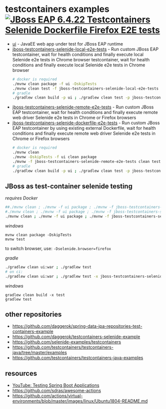 # testcontainers examples [![JBoss EAP 6.4.22 Testcontainers Selenide Dockerfile Firefox E2E tests](https://github.com/daggerok/testcontainers-examples/workflows/JBoss%20EAP%206.4.22%20Testcontainers%20Selenide%20Dockerfile%20Firefox%20E2E%20tests/badge.svg)](https://github.com/daggerok/testcontainers-examples/actions)

* [ui](ui) - JavaEE web app under test for JBoss EAP runtime
* [jboss-testcontainers-selenide-local-e2e-tests](jboss-testcontainers-selenide-local-e2e-tests) - Run custom JBoss EAP testcontainer, wait for health conditions and finally execute local Selenide e2e tests in Chrome browser
  testcontainer, wait for health conditions and finally execute local Selenide e2e tests in Chrome browser
  ```bash
  # docker is required
  ./mvnw clean package -f ui -DskipTests
  ./mvnw clean test -f jboss-testcontainers-selenide-local-e2e-tests
  # gradle
  ./gradlew clean build -p ui ; ./gradlew clean test -p jboss-testcontainers-selenide-local-e2e-tests
  ```
* [jboss-testcontainers-selenide-remote-e2e-tests](jboss-testcontainers-selenide-remote-e2e-tests) - Run custom JBoss
  EAP testcontainer, wait for health conditions and finally execute remote web driver Selenide e2e tests in Chrome or
  Firefox browsers
* [jboss-testcontainers-selenide-dockerfile-e2e-tests](jboss-testcontainers-selenide-dockerfile-e2e-tests) - Run custom
  JBoss EAP testcontainer by using existing external Dockerfile, wait for health conditions and finally execute remote
  web driver Selenide e2e tests in Chrome or Firefox browsers
  ```bash
  # docker is required
  ./mvnw clean
  ./mvnw -DskipTests -f ui clean package
  ./mvnw -f jboss-testcontainers-selenide-remote-e2e-tests clean test
  # gradle
  ./gradlew clean build -p ui ; ./gradlew clean test -p jboss-testcontainers-selenide-dockerfile-e2e-tests
  ```

## JBoss as test-container selenide testing

_requires Docker_

```bash
##./mvnw clean ; ./mvnw -f ui package ; ./mvnw -f jboss-testcontainers-selenide-local-e2e-tests clean test
#./mvnw clean ; ./mvnw -f ui package ; ./mvnw -f jboss-testcontainers-selenide-remote-e2e-tests clean test
./mvnw clean ; ./mvnw -f ui package ; ./mvnw -f jboss-testcontainers-selenide-dockerfile-e2e-tests clean test
```

_windows_

```batch
mvnw clean package -DskipTests
mvnw test
```

to switch browser, use: `-Dselenide.browser=firefox`

_gradle_

```bash
./gradlew clean ui:war ; ./gradlew test
# on ci:
./gradlew clean ui:war ; ./gradlew test -x jboss-testcontainers-selenide-local-e2e-tests:test
```

_windows_

```batch
gradlew clean build -x test
gradlew test
```

## other repositories

* https://github.com/daggerok/spring-data-jpa-repositories-test-containers-example
* https://github.com/daggerok/testcontainers-selenide-example
* https://github.com/selenide-examples/testcontainers
* https://github.com/testcontainers/testcontainers-java/tree/master/examples
* https://github.com/testcontainers/testcontainers-java-examples

## resources

* [YouTube: Testing Spring Boot Applications](https://www.youtube.com/watch?v=Wpz6b8ZEgcU&feature=youtu.be&t=2088s)
* https://github.com/sdras/awesome-actions
* https://github.com/actions/virtual-environments/blob/master/images/linux/Ubuntu1804-README.md

